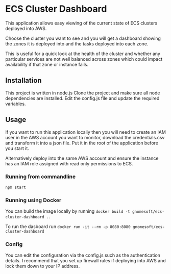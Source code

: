 
# ECS Cluster Dashboard

This application allows easy viewing of the current state of ECS clusters deployed into AWS.

Choose the cluster you want to see and you will get a dashboard showing the zones it is deployed into and the tasks deployed
into each zone.

This is useful for a quick look at the health of the cluster and whether any particular services are not well balanced across
zones which could impact availability if that zone or instance fails.

## Installation
This project is written in node.js
Clone the project and make sure all node dependencies are installed.
Edit the config.js file and update the required variables.


## Usage

If you want to run this application locally then you will need to create an IAM user in the AWS account you want to monitor,
download the credentials.csv and transform it into a json file. Put it in the root of the application before you start it.

Alternatively deploy into the same AWS account and ensure the instance has an IAM role assigned with read only permissions to ECS.

### Running from commandline
```
npm start 
```

### Running using Docker

You can build the image locally by running `docker build -t gnomesoft/ecs-cluster-dashboard .`.

To run the dasboard run `docker run -it --rm -p 8080:8080 gnomesoft/ecs-cluster-dashboard`

### Config

You can edit the configuration via the config.js such as the authentication details. I recommend that you set up firewall rules if deploying into AWS and lock them down to your IP address.